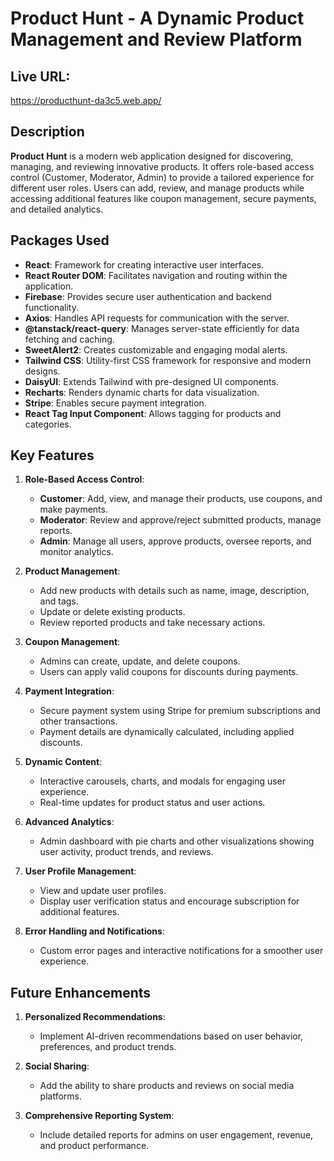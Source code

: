 # Product Hunt - A Dynamic Product Management and Review Platform

## Live URL:
https://producthunt-da3c5.web.app/

## Description

**Product Hunt** is a modern web application designed for discovering, managing, and reviewing innovative products. It offers role-based access control (Customer, Moderator, Admin) to provide a tailored experience for different user roles. Users can add, review, and manage products while accessing additional features like coupon management, secure payments, and detailed analytics.

## Packages Used

- **React**: Framework for creating interactive user interfaces.
- **React Router DOM**: Facilitates navigation and routing within the application.
- **Firebase**: Provides secure user authentication and backend functionality.
- **Axios**: Handles API requests for communication with the server.
- **@tanstack/react-query**: Manages server-state efficiently for data fetching and caching.
- **SweetAlert2**: Creates customizable and engaging modal alerts.
- **Tailwind CSS**: Utility-first CSS framework for responsive and modern designs.
- **DaisyUI**: Extends Tailwind with pre-designed UI components.
- **Recharts**: Renders dynamic charts for data visualization.
- **Stripe**: Enables secure payment integration.
- **React Tag Input Component**: Allows tagging for products and categories.

## Key Features

1. **Role-Based Access Control**:
   - **Customer**: Add, view, and manage their products, use coupons, and make payments.
   - **Moderator**: Review and approve/reject submitted products, manage reports.
   - **Admin**: Manage all users, approve products, oversee reports, and monitor analytics.

2. **Product Management**:
   - Add new products with details such as name, image, description, and tags.
   - Update or delete existing products.
   - Review reported products and take necessary actions.

3. **Coupon Management**:
   - Admins can create, update, and delete coupons.
   - Users can apply valid coupons for discounts during payments.

4. **Payment Integration**:
   - Secure payment system using Stripe for premium subscriptions and other transactions.
   - Payment details are dynamically calculated, including applied discounts.

5. **Dynamic Content**:
   - Interactive carousels, charts, and modals for engaging user experience.
   - Real-time updates for product status and user actions.

6. **Advanced Analytics**:
   - Admin dashboard with pie charts and other visualizations showing user activity, product trends, and reviews.

7. **User Profile Management**:
   - View and update user profiles.
   - Display user verification status and encourage subscription for additional features.

8. **Error Handling and Notifications**:
   - Custom error pages and interactive notifications for a smoother user experience.

## Future Enhancements

1. **Personalized Recommendations**:
   - Implement AI-driven recommendations based on user behavior, preferences, and product trends.

2. **Social Sharing**:
   - Add the ability to share products and reviews on social media platforms.

3. **Comprehensive Reporting System**:
   - Include detailed reports for admins on user engagement, revenue, and product performance.

